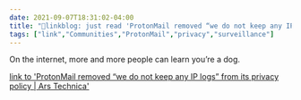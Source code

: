 ```yaml
---
date: 2021-09-07T18:31:02-04:00
title: "🔗linkblog: just read 'ProtonMail removed “we do not keep any IP logs” from its privacy policy | Ars Technica'"
tags: ["link","Communities","ProtonMail","privacy","surveillance"]
---
```

On the internet, more and more people can learn you’re a dog.
 
[link to 'ProtonMail removed “we do not keep any IP logs” from its privacy policy | Ars Technica'](https://arstechnica.com/information-technology/2021/09/privacy-focused-protonmail-provided-a-users-ip-address-to-authorities/)
